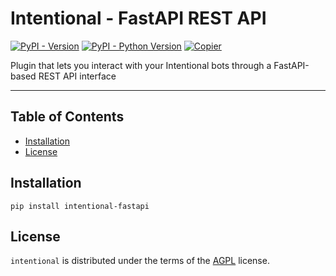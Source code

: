 # Intentional - FastAPI REST API

[![PyPI - Version](https://img.shields.io/pypi/v/intentional-fastapi.svg)](https://pypi.org/project/intentional-fastapi)
[![PyPI - Python Version](https://img.shields.io/pypi/pyversions/intentional-fastapi.svg)](https://pypi.org/project/intentional-fastapi)
[![Copier](https://img.shields.io/endpoint?url=https://raw.githubusercontent.com/copier-org/copier/master/img/badge/badge-grayscale-inverted-border-orange.json)](https://github.com/copier-org/copier)

Plugin that lets you interact with your Intentional bots through a FastAPI-based REST API interface

-----

## Table of Contents

- [Installation](#installation)
- [License](#license)

## Installation

```console
pip install intentional-fastapi
```

## License

`intentional` is distributed under the terms of the [AGPL](LICENSE.txt) license.

